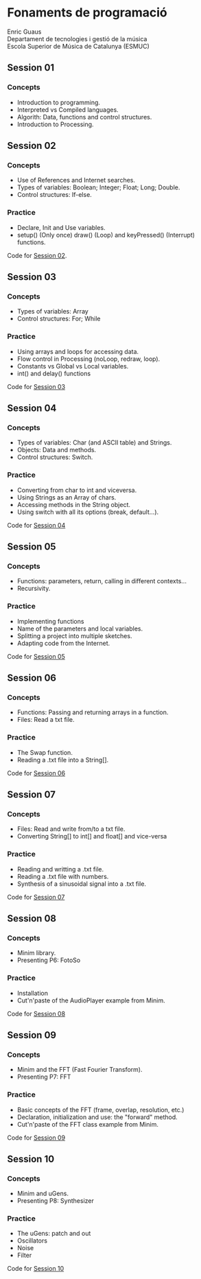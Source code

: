 <h1>Fonaments de programació</h1>
Enric Guaus<br>
Departament de tecnologies i gestió de la música<br>
Escola Superior de Música de Catalunya (ESMUC)<br>

<h2>Session 01</h2>

<h3>Concepts</h3>
<ul>
<li>Introduction to programming.
<li>Interpreted vs Compiled languages.
<li>Algorith: Data, functions and control structures.
<li>Introduction to Processing.
</ul>

<h2>Session 02</h2>

<h3>Concepts</h3>
<ul>
<li>Use of References and Internet searches.
<li>Types of variables: Boolean; Integer; Float; Long; Double.
<li>Control structures: If-else.
</ul>

<h3>Practice</h3>
<ul>
<li>Declare, Init and Use variables.
<li>setup() (Only once) draw() (Loop) and keyPressed() (Interrupt) functions.
</ul>
Code for <a href="https://github.com/enricguaus/ESMUC-TP1/tree/master/session02">Session 02</a>.

<h2>Session 03</h2>

<h3>Concepts</h3>
<ul>
<li>Types of variables: Array
<li>Control structures: For; While
</ul>

<h3>Practice</h3>
<ul>
<li>Using arrays and loops for accessing data.
<li>Flow control in Processing (noLoop, redraw, loop).
<li>Constants vs Global vs Local variables.
<li>int() and delay() functions
</ul>
Code for <a href="https://github.com/enricguaus/ESMUC-TP1/tree/master/session03">Session 03</a>

<h2>Session 04</h2>

<h3>Concepts</h3>
<ul>
<li>Types of variables: Char (and ASCII table) and Strings.
<li>Objects: Data and methods.
<li>Control structures: Switch.
</ul>

<h3>Practice</h3>
<ul>
<li>Converting from char to int and viceversa.
<li>Using Strings as an Array of chars.
<li>Accessing methods in the String object.
<li>Using switch with all its options (break, default...).
</ul>
Code for <a href="https://github.com/enricguaus/ESMUC-TP1/tree/master/session04">Session 04</a>

<h2>Session 05</h2>

<h3>Concepts</h3>
<ul>
<li>Functions: parameters, return, calling in different contexts...
<li>Recursivity.
</ul>

<h3>Practice</h3>
<ul>
<li>Implementing functions
<li>Name of the parameters and local variables.
<li>Splitting a project into multiple sketches.
<li>Adapting code from the Internet.
</ul>
Code for <a href="https://github.com/enricguaus/ESMUC-TP1/tree/master/session05">Session 05</a>

<h2>Session 06</h2>

<h3>Concepts</h3>
<ul>
<li>Functions: Passing and returning arrays in a function.
<li>Files: Read a txt file.
</ul>

<h3>Practice</h3>
<ul>
<li>The Swap function.
<li>Reading a .txt file into a String[].
</ul>
Code for <a href="https://github.com/enricguaus/ESMUC-TP1/tree/master/session06">Session 06</a>

<h2>Session 07</h2>

<h3>Concepts</h3>
<ul>
<li>Files: Read and write from/to a txt file.
<li>       Converting String[] to int[] and float[] and vice-versa
</ul>

<h3>Practice</h3>
<ul>
<li>Reading and writting a .txt file.
<li>Reading a .txt file with numbers.
<li>Synthesis of a sinusoidal signal into a .txt file.
</ul>
Code for <a href="https://github.com/enricguaus/ESMUC-TP1/tree/master/session07">Session 07</a>

<h2>Session 08</h2>

<h3>Concepts</h3>
<ul>
<li>Minim library.
<li>Presenting P6: FotoSo
</ul>

<h3>Practice</h3>
<ul>
<li>Installation
<li>Cut'n'paste of the AudioPlayer example from Minim.
</ul>
Code for <a href="https://github.com/enricguaus/ESMUC-TP1/tree/master/session08">Session 08</a>

<h2>Session 09</h2>

<h3>Concepts</h3>
<ul>
<li>Minim and the FFT (Fast Fourier Transform).
<li>Presenting P7: FFT
</ul>

<h3>Practice</h3>
<ul>
<li>Basic concepts of the FFT (frame, overlap, resolution, etc.)
<li>Declaration, initialization and use: the "forward" method.
<li>Cut'n'paste of the FFT class example from Minim.
</ul>
Code for <a href="https://github.com/enricguaus/ESMUC-TP1/tree/master/session09">Session 09</a>

<h2>Session 10</h2>

<h3>Concepts</h3>
<ul>
<li>Minim and uGens.
<li>Presenting P8: Synthesizer
</ul>

<h3>Practice</h3>
<ul>
<li>The uGens: patch and out
<li>Oscillators
<li>Noise
<li>Filter
</ul>
Code for <a href="https://github.com/enricguaus/ESMUC-TP1/tree/master/session10">Session 10</a>
